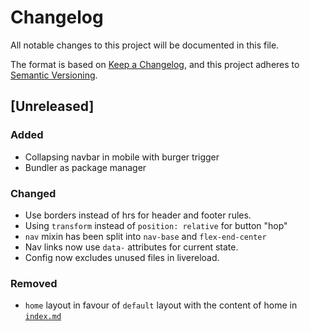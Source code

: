 # Changelog
All notable changes to this project will be documented in this file.

The format is based on [Keep a Changelog](https://keepachangelog.com/en/1.0.0/),
and this project adheres to [Semantic Versioning](https://semver.org/spec/v2.0.0.html).

## [Unreleased]

### Added
- Collapsing navbar in mobile with burger trigger
- Bundler as package manager

### Changed
- Use borders instead of hrs for header and footer rules.
- Using `transform` instead of `position: relative` for button "hop" 
- `nav` mixin has been split into `nav-base` and `flex-end-center`
- Nav links now use `data-` attributes for current state.
- Config now excludes unused files in livereload.

### Removed
- `home` layout in favour of `default` layout with the content of home in [`index.md`](index.md)